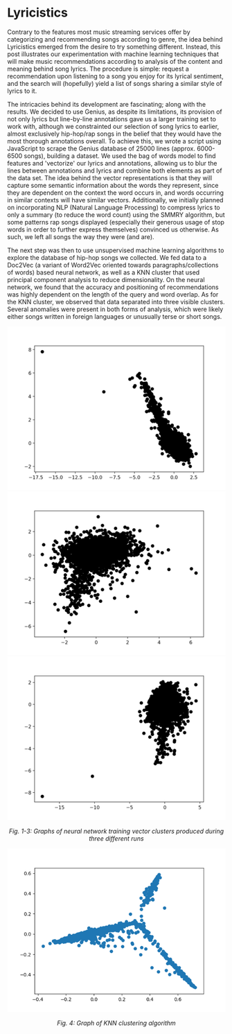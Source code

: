 # Lyricistics
Contrary to the features most music streaming services offer by categorizing and recommending songs according to genre, the idea behind Lyricistics emerged from the desire to try something different. Instead, this post illustrates our experimentation with machine learning techniques that will make music recommendations according to analysis of the content and meaning behind song lyrics. The procedure is simple: request a recommendation upon listening to a song you enjoy for its lyrical sentiment, and the search will (hopefully) yield a list of songs sharing a similar style of lyrics to it.

The intricacies behind its development are fascinating; along with the results. We decided to use Genius, as despite its limitations, its provision of not only lyrics but line-by-line annotations gave us a larger training set to work with, although we constrainted our selection of song lyrics to earlier, almost exclusively hip-hop/rap songs in the belief that they would have the most thorough annotations overall. To achieve this, we wrote a script using JavaScript to scrape the Genius database of 25000 lines (approx. 6000-6500 songs), building a dataset. We used the bag of words model to find features and 'vectorize' our lyrics and annotations, allowing us to blur the lines between annotations and lyrics and combine both elements as part of the data set. The idea behind the vector representations is that they will capture some semantic information about the words they represent, since they are dependent on the context the word occurs in, and words occurring in similar contexts will have similar vectors. Additionally, we initially planned on incorporating NLP (Natural Language Processing) to compress lyrics to only a summary (to reduce the word count) using the SMMRY algorithm, but some patterns rap songs displayed (especially their generous usage of stop words in order to further express themselves) convinced us otherwise. As such, we left all songs the way they were (and are).

The next step was then to use unsupervised machine learning algorithms to explore the database of hip-hop songs we collected. We fed data to a Doc2Vec (a variant of Word2Vec oriented towards paragraphs/collections of words) based neural network, as well as a KNN cluster that used principal component analysis to reduce dimensionality. On the neural network, we found that the accuracy and positioning of recommendations was highly dependent on the length of the query and word overlap. As for the KNN cluster, we observed that data separated into three visible clusters. Several anomalies were present in both forms of analysis, which were likely either songs written in foreign languages or unusually terse or short songs.

![NN graph 1](Figure_1.png)
![NN graph 2](Figure_2.png)
![NN graph 3](Figure_3.png)
*<p align="center">Fig. 1-3: Graphs of neural network training vector clusters produced during three different runs</p>*

![KNN graph](Figure_4.png)
*<p align="center">Fig. 4: Graph of KNN clustering algorithm</p>*
